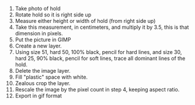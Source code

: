 1. Take photo of hold
2. Rotate hold so it is right side up
3. Measure either height or width of hold (from right side up)
4. Take this measurement, in centimeters, and multiply it by 3.5, this is that dimension in pixels.
5. Put the picture in GIMP
6. Create a new layer.
7. Using size 51, hard 50, 100% black, pencil for hard lines, and size 30, hard 25, 90% black, pencil for soft lines, trace all dominant lines of the hold.
8. Delete the image layer.
9. Fill "plastic" space with white.
10. Zealous crop the layer.
11. Rescale the image by the pixel count in step 4, keeping aspect ratio.
12. Export in gif format
